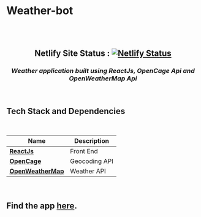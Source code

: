 # Weather-bot

<br>

<div align="center">
<br>

## Netlify Site Status : [![Netlify Status](https://api.netlify.com/api/v1/badges/60302b2f-1de6-4747-bc69-a232f315359e/deploy-status)](https://app.netlify.com/sites/weather-bot/deploys)

### _Weather application built using ReactJs, OpenCage Api and OpenWeatherMap Api_

</div>

<br>

## Tech Stack and Dependencies

<br>

| <div align ="center">Name </div>                     | <div align = "center">Description</div> |
| ---------------------------------------------------- | --------------------------------------- |
| **[ReactJs](https://reactjs.org)**                   | Front End                               |
| **[OpenCage](https://opencagedata.com/)**            | Geocoding API                           |
| **[OpenWeatherMap](https://openweathermap.org/api)** | Weather API                             |

<br>

## Find the app [here](https://weather-app-mu-sand.vercel.app/).

<br>



